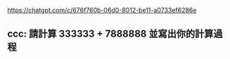 https://chatgpt.com/c/676f760b-06d0-8012-be11-a0733ef6286e

## ccc: 請計算 333333 + 7888888 並寫出你的計算過程

